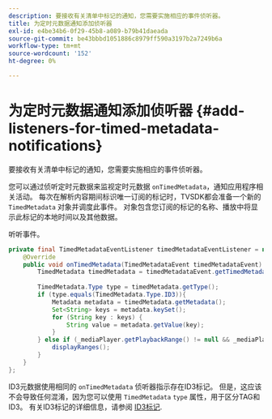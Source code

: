 ```yaml
---
description: 要接收有关清单中标记的通知，您需要实施相应的事件侦听器。
title: 为定时元数据通知添加侦听器
exl-id: e4be34b6-0f29-45b8-a089-b79b41daeada
source-git-commit: be43bbbd1051886c8979ff590a3197b2a7249b6a
workflow-type: tm+mt
source-wordcount: '152'
ht-degree: 0%

---
```


# 为定时元数据通知添加侦听器 {#add-listeners-for-timed-metadata-notifications}

要接收有关清单中标记的通知，您需要实施相应的事件侦听器。

您可以通过侦听定时元数据来监视定时元数据 `onTimedMetadata`，通知应用程序相关活动。 每次在解析内容期间标识唯一订阅的标记时，TVSDK都会准备一个新的 `TimedMetadata` 对象并调度此事件。 对象包含您订阅的标记的名称、播放中将显示此标记的本地时间以及其他数据。

听听事件。

```java
private final TimedMetadataEventListener timedMetadataEventListener = new TimedMetadataEventListener() { 
    @Override 
    public void onTimedMetadata(TimedMetadataEvent timedMetadataEvent) { 
        TimedMetadata timedMetadata = timedMetadataEvent.getTimedMetadata(); 
 
        TimedMetadata.Type type = timedMetadata.getType(); 
        if (type.equals(TimedMetadata.Type.ID3)){ 
            Metadata metadata = timedMetadata.getMetadata(); 
            Set<String> keys = metadata.keySet(); 
            for (String key : keys) { 
                String value = metadata.getValue(key); 
            } 
        } else if (_mediaPlayer.getPlaybackRange() != null && _mediaPlayer.getPlaybackRange().getDuration() > 0) { 
            displayRanges(); 
        } 
    } 
}; 
```

ID3元数据使用相同的 `onTimedMetadata` 侦听器指示存在ID3标记。 但是，这应该不会导致任何混淆，因为您可以使用 `TimedMetadata` `type` 属性，用于区分TAG和ID3。 有关ID3标记的详细信息，请参阅 [ID3标记](../../../../tvsdk-3x-android-prog/android-3x-content-playback-options-android2/android-3x-id3-metadata-retrieve.md).

